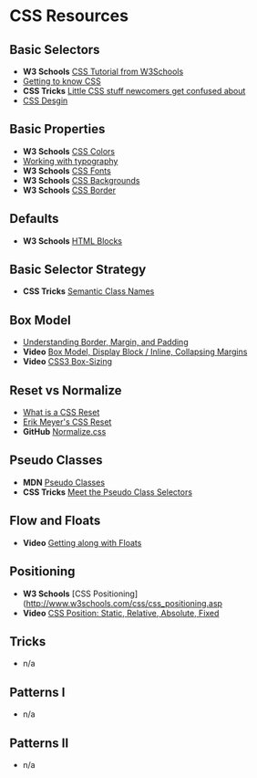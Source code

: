 # CSS Resources

## Basic Selectors
- __W3 Schools__ [CSS Tutorial from W3Schools](http://www.w3schools.com/css/default.asp)
- [Getting to know CSS](http://learn.shayhowe.com/html-css/getting-to-know-css/)
- __CSS Tricks__ [Little CSS stuff newcomers get confused about](http://css-tricks.com/little-css-stuff-newcomers-get-confused-about/ )
- [CSS Desgin](http://teacherjohn.com/ucscextension/cssdesign/ex02.html)

## Basic Properties
- __W3 Schools__ [CSS Colors](http://www.w3schools.com/cssref/css_colors.asp)
- [Working with typography](http://learn.shayhowe.com/html-css/working-with-typography/)
- __W3 Schools__ [CSS Fonts](http://www.w3schools.com/css/css_font.asp)
- __W3 Schools__ [CSS Backgrounds](http://www.w3schools.com/css/css_background.asp) 
- __W3 Schools__ [CSS Border](http://www.w3schools.com/css/css_border.asp)

## Defaults
- __W3 Schools__ [HTML Blocks](http://www.w3schools.com/html/html_blocks.asp)

## Basic Selector Strategy
- __CSS Tricks__ [Semantic Class Names](http://css-tricks.com/semantic-class-names/)

## Box Model
- [Understanding Border, Margin, and Padding](http://www.templatemonster.com/help/css-understanding-border-margin-and-padding-properties.html)
- __Video__ [Box Model, Display Block / Inline, Collapsing Margins](https://www.youtube.com/watch?v=Nej7B5M-vOM)
- __Video__ [CSS3 Box-Sizing](https://www.youtube.com/watch?v=8KtoC9MpoZ0)

## Reset vs Normalize
- [What is a CSS Reset](http://www.cssreset.com/what-is-a-css-reset/)
- [Erik Meyer's CSS Reset](http://meyerweb.com/eric/tools/css/reset/index.html)
- __GitHub__ [Normalize.css](https://github.com/necolas/normalize.css/)

## Pseudo Classes
- __MDN__ [Pseudo Classes](https://developer.mozilla.org/en-US/docs/Web/CSS/Pseudo-classes)
- __CSS Tricks__ [Meet the Pseudo Class Selectors](http://css-tricks.com/pseudo-class-selectors/)

## Flow and Floats
- __Video__ [Getting along with Floats](https://www.youtube.com/watch?v=4gE1mThzhSw)

## Positioning
- __W3 Schools__ [CSS Positioning](http://www.w3schools.com/css/css_positioning.asp
- __Video__ [CSS Position: Static, Relative, Absolute, Fixed ](https://www.youtube.com/watch?v=TiAgx7HkTM8)

## Tricks
- n/a

## Patterns I
- n/a

## Patterns II
- n/a




